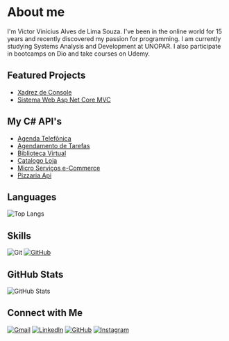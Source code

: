 # About me

I'm Victor Vinícius Alves de Lima Souza. I've been in the online world for 15 years and recently discovered my passion for programming. I am currently studying Systems Analysis and Development at UNOPAR. I also participate in bootcamps on Dio and take courses on Udemy. 

## Featured Projects

- [Xadrez de Console](https://github.com/Foqsz/xadrez-de-console)
- [Sistema Web Asp Net Core MVC](https://github.com/Foqsz/SistemaWeb-ASP-NET-Core-MVC-EntityFramework)

## My C# API's

- [Agenda Telefônica](https://github.com/Foqsz/Modulo-API-DotNet)
- [Agendamento de Tarefas](https://github.com/Foqsz/trilha-net-api-desafio)
- [Biblioteca Virtual](https://github.com/Foqsz/Library-WebAPI-DotNet)
- [Catalogo Loja](https://github.com/Foqsz/Catalogo-WebApi-Net8)
- [Micro Serviços e-Commerce](https://github.com/Foqsz/VVShop-DotNet8)
- [Pizzaria Api](https://github.com/Foqsz/Pizzaria-WebApiAspNet-8.0RESTful)

## Languages

![Top Langs](https://github-readme-stats-git-masterrstaa-rickstaa.vercel.app/api/top-langs/?username=Foqsz&layout=compact&bg_color=000&border_color=30A3DC&title_color=E94D5F&text_color=FFF)

## Skills 
![Git](https://img.shields.io/badge/GIT-E44C30?style=for-the-badge&logo=git&logoColor=white) 
[![GitHub](https://img.shields.io/badge/GitHub-100000?style=for-the-badge&logo=github&logoColor=white)](https://github.com/Foqsz)

## GitHub Stats
![GitHub Stats](https://github-readme-stats.vercel.app/api?username=Foqsz&theme=transparent&bg_color=000&border_color=30A3DC&show_icons=true&icon_color=30A3DC&title_color=E94D5F&text_color=FFF)

## Connect with Me

[![Gmail](https://img.shields.io/badge/Gmail-333333?style=for-the-badge&logo=gmail&logoColor=red)](mailto:contatovictorvinicius05@gmail.com)
[![LinkedIn](https://img.shields.io/badge/LinkedIn-0077B5?style=for-the-badge&logo=linkedin&logoColor=white)](https://www.linkedin.com/in/victor-vinicius-2a9166255/)
[![GitHub](https://img.shields.io/badge/GitHub-100000?style=for-the-badge&logo=github&logoColor=white)](https://github.com/Foqsz)
[![Instagram](https://img.shields.io/badge/-Instagram-%23E4405F?style=for-the-badge&logo=instagram&logoColor=white)](https://www.instagram.com/victorviniciussz/)


